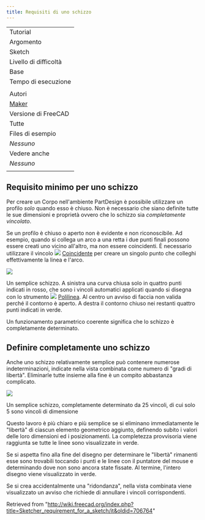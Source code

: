 ```yaml
---
title: Requisiti di uno schizzo
---
```

|  |
| --- |
| Tutorial |
| Argomento |
| Sketch |
| Livello di difficoltà |
| Base |
| Tempo di esecuzione |
|  |
| Autori |
| [Maker](/User:Maker "User:Maker") |
| Versione di FreeCAD |
| Tutte |
| Files di esempio |
| *Nessuno* |
| Vedere anche |
| *Nessuno* |
|  |

## Requisito minimo per uno schizzo

Per creare un Corpo nell'ambiente PartDesign è possibile utilizzare un profilo *solo* quando esso è chiuso. Non è necessario che siano definite tutte le sue dimensioni e proprietà ovvero che lo schizzo sia *completamente vincolato*.

Se un profilo è chiuso o aperto non è evidente e non riconoscibile. Ad esempio, quando si collega un arco a una retta i due punti finali possono essere creati uno vicino all'altro, ma non essere coincidenti. È necessario utilizzare il vincolo ![](/images/Constraint_PointOnPoint.svg) [Coincidente](/Sketcher_ConstrainCoincident/it "Sketcher ConstrainCoincident/it") per creare un singolo punto che colleghi effettivamente la linea e l'arco.

![](/images/Skizze2a.png)

Un semplice schizzo. A sinistra una curva chiusa solo in quattro punti indicati in rosso, che sono i vincoli automatici applicati quando si disegna con lo strumento ![](/images/Sketcher_CreatePolyline.svg) [Polilinea](/Sketcher_CreatePolyline "Sketcher CreatePolyline"). Al centro un avviso di faccia non valida perché il contorno è aperto. A destra il contorno chiuso nei restanti quattro punti indicati in verde.

Un funzionamento parametrico coerente significa che lo schizzo è completamente determinato.

## Definire completamente uno schizzo

Anche uno schizzo relativamente semplice può contenere numerose indeterminazioni, indicate nella vista combinata come numero di "gradi di libertà". Eliminarle tutte insieme alla fine è un compito abbastanza complicato.

![](/images/Skizze4a.png)

Un semplice schizzo, completamente determinato da 25 vincoli, di cui solo 5 sono vincoli di dimensione

Questo lavoro è più chiaro e più semplice se si eliminano immediatamente le "libertà" di ciascun elemento geometrico aggiunto, definendo subito i valori delle loro dimensioni ed i posizionamenti. La completezza provvisoria viene raggiunta se tutte le linee sono visualizzate in verde.

Se si aspetta fino alla fine del disegno per determinare le "libertà" rimanenti esse sono trovabili toccando i punti e le linee con il puntatore del mouse e determinando dove non sono ancora state fissate. Al termine, l'intero disegno viene visualizzato in verde.

Se si crea accidentalmente una "ridondanza", nella vista combinata viene visualizzato un avviso che richiede di annullare i vincoli corrispondenti.

Retrieved from "<http://wiki.freecad.org/index.php?title=Sketcher_requirement_for_a_sketch/it&oldid=706764>"